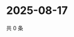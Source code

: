 # 2025-08-17

共 0 条

<!-- BEGIN ZHIHUVIDEO -->
<!-- 最后更新时间 Sun Aug 17 2025 15:10:41 GMT+0800 (China Standard Time) -->

<!-- END ZHIHUVIDEO -->
